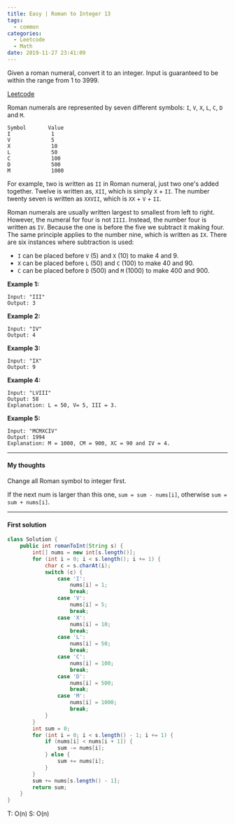 ```yaml
---
title: Easy | Roman to Integer 13
tags:
  - common
categories:
  - Leetcode
  - Math
date: 2019-11-27 23:41:09
---
```


Given a roman numeral, convert it to an integer. Input is guaranteed to be within the range from 1 to 3999.

[Leetcode](https://leetcode.com/problems/roman-to-integer/)

<!--more-->

Roman numerals are represented by seven different symbols: `I`, `V`, `X`, `L`, `C`, `D` and `M`.

```
Symbol       Value
I             1
V             5
X             10
L             50
C             100
D             500
M             1000
```

For example, two is written as `II` in Roman numeral, just two one's added together. Twelve is written as, `XII`, which is simply `X` + `II`. The number twenty seven is written as `XXVII`, which is `XX` + `V` + `II`.

Roman numerals are usually written largest to smallest from left to right. However, the numeral for four is not `IIII`. Instead, the number four is written as `IV`. Because the one is before the five we subtract it making four. The same principle applies to the number nine, which is written as `IX`. There are six instances where subtraction is used:

- `I` can be placed before `V` (5) and `X` (10) to make 4 and 9. 
- `X` can be placed before `L` (50) and `C` (100) to make 40 and 90. 
- `C` can be placed before `D` (500) and `M` (1000) to make 400 and 900.

**Example 1:**

```
Input: "III"
Output: 3
```

**Example 2:**

```
Input: "IV"
Output: 4
```

**Example 3:**

```
Input: "IX"
Output: 9
```

**Example 4:**

```
Input: "LVIII"
Output: 58
Explanation: L = 50, V= 5, III = 3.
```

**Example 5:**

```
Input: "MCMXCIV"
Output: 1994
Explanation: M = 1000, CM = 900, XC = 90 and IV = 4.
```

---

#### My thoughts 

Change all Roman symbol to integer first.

If the next num is larger than this one, `sum = sum - nums[i]`, otherwise `sum = sum + nums[i]`.

---

#### First solution 

```java
class Solution {
    public int romanToInt(String s) {
        int[] nums = new int[s.length()];
        for (int i = 0; i < s.length(); i += 1) {
            char c = s.charAt(i);
            switch (c) {
                case 'I': 
                    nums[i] = 1;
                    break;
                case 'V':
                    nums[i] = 5;
                    break;
                case 'X':
                    nums[i] = 10;
                    break;
                case 'L':
                    nums[i] = 50;
                    break;
                case 'C':
                    nums[i] = 100;
                    break;
                case 'D':
                    nums[i] = 500;
                    break;
                case 'M':
                    nums[i] = 1000;
                    break;
            }
        }
        int sum = 0;
        for (int i = 0; i < s.length() - 1; i += 1) {
            if (nums[i] < nums[i + 1]) {
                sum -= nums[i];
            } else {
                sum += nums[i];
            }
        }
        sum += nums[s.length() - 1];
        return sum;
    }
}
```

T: O(n) S: O(n)

